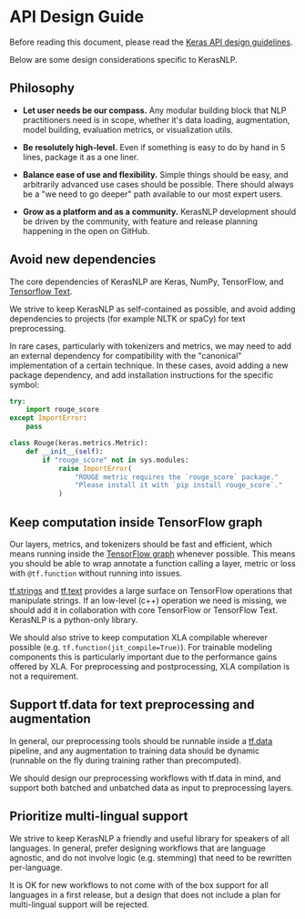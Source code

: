 # API Design Guide

Before reading this document, please read the
[Keras API design guidelines](https://github.com/keras-team/governance/blob/master/keras_api_design_guidelines.md).

Below are some design considerations specific to KerasNLP.

## Philosophy

- **Let user needs be our compass.** Any modular building block that NLP
  practitioners need is in scope, whether it's data loading, augmentation, model
  building, evaluation metrics, or visualization utils.

- **Be resolutely high-level.** Even if something is easy to do by hand in 5
  lines, package it as a one liner.

- **Balance ease of use and flexibility.** Simple things should be easy, and
  arbitrarily advanced use cases should be possible. There should always be a
  "we need to go deeper" path available to our most expert users.

- **Grow as a platform and as a community.** KerasNLP development should be
  driven by the community, with feature and release planning happening in
  the open on GitHub.

## Avoid new dependencies

The core dependencies of KerasNLP are Keras, NumPy, TensorFlow, and
[Tensorflow Text](https://www.tensorflow.org/text).

We strive to keep KerasNLP as self-contained as possible, and avoid adding
dependencies to projects (for example NLTK or spaCy) for text preprocessing.

In rare cases, particularly with tokenizers and metrics, we may need to add
an external dependency for compatibility with the "canonical" implementation
of a certain technique. In these cases, avoid adding a new package dependency,
and add installation instructions for the specific symbol:

```python
try:
    import rouge_score
except ImportError:
    pass

class Rouge(keras.metrics.Metric):
    def __init__(self):
        if "rouge_score" not in sys.modules:
            raise ImportError(
                "ROUGE metric requires the `rouge_score` package."
                "Please install it with `pip install rouge_score`."
            )
```

## Keep computation inside TensorFlow graph

Our layers, metrics, and tokenizers should be fast and efficient, which means
running inside the
[TensorFlow graph](https://www.tensorflow.org/guide/intro_to_graphs)
whenever possible. This means you should be able to wrap annotate a function
calling a layer, metric or loss with `@tf.function` without running into issues.

[tf.strings](https://www.tensorflow.org/api_docs/python/tf/strings) and
[tf.text](https://www.tensorflow.org/text/api_docs/python/text) provides a large
surface on TensorFlow operations that manipulate strings. If an low-level (c++)
operation we need is missing, we should add it in collaboration with core
TensorFlow or TensorFlow Text. KerasNLP is a python-only library.

We should also strive to keep computation XLA compilable wherever possible (e.g.
`tf.function(jit_compile=True)`). For trainable modeling components this is
particularly important due to the performance gains offered by XLA. For
preprocessing and postprocessing, XLA compilation is not a requirement.

## Support tf.data for text preprocessing and augmentation

In general, our preprocessing tools should be runnable inside a
[tf.data](https://www.tensorflow.org/guide/data) pipeline, and any augmentation
to training data should be dynamic (runnable on the fly during training rather
than precomputed).

We should design our preprocessing workflows with tf.data in mind, and support
both batched and unbatched data as input to preprocessing layers.

## Prioritize multi-lingual support

We strive to keep KerasNLP a friendly and useful library for speakers of all
languages. In general, prefer designing workflows that are language agnostic,
and do not involve logic (e.g. stemming) that need to be rewritten
per-language.

It is OK for new workflows to not come with of the box support for all
languages in a first release, but a design that does not include a plan for
multi-lingual support will be rejected.
